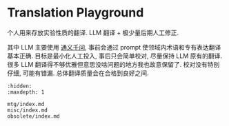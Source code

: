 # Translation Playground

个人用来存放实验性质的翻译. LLM 翻译 + 极少量后期人工修正. 

其中 LLM 主要使用 [通义千问](https://tongyi.aliyun.com/qianwen/), 事前会通过 prompt 使领域内术语和专有表达翻译基本正确. 
目标是最小化人工投入, 事后只会简单校对, 尽量保持 LLM 原有的翻译. 很多 LLM 翻译得不够优雅但意思没啥问题的地方我也故意保留了. 校对没有特别仔细, 可能有错漏.
总体翻译质量会在合格到良好之间. 

```{toctree}
:hidden:
:maxdepth: 1

mtg/index.md
misc/index.md
obsolete/index.md
```